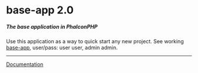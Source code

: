 # base-app 2.0

##### The base application in PhalconPHP
Use this application as a way to quick start any new project. See working [base-app](http://base-app.mruz.pl), user/pass: user user, admin admin.
***
[Documentation](http://base-app.mruz.pl/doc)